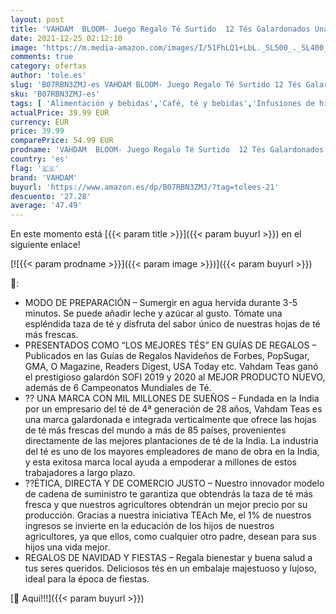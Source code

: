 ```yaml
---
layout: post
title: 'VAHDAM  BLOOM- Juego Regalo Té Surtido  12 Tés Galardonados Una Caja De Presentación | Ingredientes 100% Naturales | Regalos Navidad para Mujeres y Hombres | Regalos Festivos para Todos'
date: 2021-12-25 02:12:10
image: 'https://m.media-amazon.com/images/I/51FhLQ1+LbL._SL500_._SL400_.jpg'
comments: true
category: ofertas
author: 'tole.es'
slug: 'B07RBN3ZMJ-es VAHDAM BLOOM- Juego Regalo Té Surtido 12 Tés Galardonados...'
sku: 'B07RBN3ZMJ-es'
tags: [ 'Alimentación y bebidas','Café, té y bebidas','Infusiones de hierbas','Té','navidad','vahdam', ]
actualPrice: 39.99 EUR
currency: EUR
price: 39.99
comparePrice: 54.99 EUR
prodname: 'VAHDAM  BLOOM- Juego Regalo Té Surtido  12 Tés Galardonados Una Caja De Presentación | Ingredientes 100% Naturales | Regalos Navidad para Mujeres y Hombres | Regalos Festivos para Todos'
country: 'es'
flag: '🇪🇸'
brand: 'VAHDAM'
buyurl: 'https://www.amazon.es/dp/B07RBN3ZMJ/?tag=tolees-21'
descuento: '27.28'
average: '47.49'
---
```


En este momento está [{{< param title >}}]({{< param buyurl >}}) en el siguiente enlace!

[![{{< param prodname >}}]({{< param image >}})]({{< param buyurl >}})

🔎:

- MODO DE PREPARACIÓN – Sumergir en agua hervida durante 3-5 minutos. Se puede añadir leche y azúcar al gusto. Tómate una espléndida taza de té y disfruta del sabor único de nuestras hojas de té más frescas.
- PRESENTADOS COMO “LOS MEJORES TÉS” EN GUÍAS DE REGALOS – Publicados en las Guías de Regalos Navideños de Forbes, PopSugar, GMA, O Magazine, Readers Digest, USA Today etc. Vahdam Teas ganó el prestigioso galardón SOFI 2019 y 2020 al MEJOR PRODUCTO NUEVO, además de 6 Campeonatos Mundiales de Té.
- ?? UNA MARCA CON MIL MILLONES DE SUEÑOS – Fundada en la India por un empresario del té de 4ª generación de 28 años, Vahdam Teas es una marca galardonada e integrada verticalmente que ofrece las hojas de té más frescas del mundo a más de 85 países, provenientes directamente de las mejores plantaciones de té de la India. La industria del té es uno de los mayores empleadores de mano de obra en la India, y esta exitosa marca local ayuda a empoderar a millones de estos trabajadores a largo plazo.
- ??ÉTICA, DIRECTA Y DE COMERCIO JUSTO – Nuestro innovador modelo de cadena de suministro te garantiza que obtendrás la taza de té más fresca y que nuestros agricultores obtendrán un mejor precio por su producción. Gracias a nuestra iniciativa TEAch Me, el 1% de nuestros ingresos se invierte en la educación de los hijos de nuestros agricultores, ya que ellos, como cualquier otro padre, desean para sus hijos una vida mejor.
- REGALOS DE NAVIDAD Y FIESTAS – Regala bienestar y buena salud a tus seres queridos. Deliciosos tés en un embalaje majestuoso y lujoso, ideal para la época de fiestas.

[🛒 Aquí!!!]({{< param buyurl >}})
